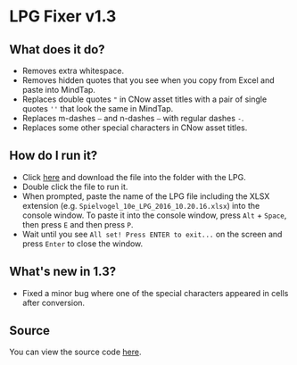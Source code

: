 # LPG Fixer v1.3

## What does it do?
* Removes extra whitespace.
* Removes hidden quotes that you see when you copy from Excel and paste into MindTap.
* Replaces double quotes `"` in CNow asset titles with a pair of single quotes `''` that look the same in MindTap.
* Replaces m-dashes `—` and n-dashes `–` with regular dashes `-`.
* Replaces some other special characters in CNow asset titles.

## How do I run it?
* Click [here](/lpg/lpg-fixer/exe/lpg-fixer.exe) and download the file into the folder with the LPG.
* Double click the file to run it.
* When prompted, paste the name of the LPG file including the XLSX extension (e.g. `Spielvogel_10e_LPG_2016_10.20.16.xlsx`) into the console window. To paste it into the console window, press `Alt` + `Space`, then press `E` and then press `P`.
* Wait until you see `All set! Press ENTER to exit...` on the screen and press `Enter` to close the window.

## What's new in 1.3?
* Fixed a minor bug where one of the special characters appeared in cells after conversion.

## Source
You can view the source code [here](/lpg/lpg-fixer/source/lpg-fixer.py).
